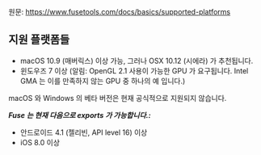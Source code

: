 원문: https://www.fusetools.com/docs/basics/supported-platforms

## 지원 플랫폼들 ##

- macOS 10.9 (매버릭스) 이상 가능, 그러나 OSX 10.12 (시에라) 가 추천됩니다.
- 윈도우즈 7 이상 (알림: OpenGL 2.1 사용이 가능한 GPU 가 요구됩니다. Intel GMA 는 이를 만족하지 않는 GPU 중 하나의 예 입니다.)

macOS 와 Windows 의 베타 버전은 현재 공식적으로 지원되지 않습니다.

***Fuse 는 현재 다음으로 exports 가 가능합니다.:***

- 안드로이드 4.1 (젤리빈, API level 16) 이상
- iOS 8.0 이상
